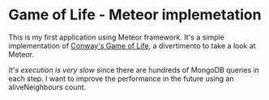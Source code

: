 Game of Life - Meteor implemetation
===================================

This is my first application using Meteor framework. 
It's a simple implementation of [Conway's Game of Life](http://en.wikipedia.org/wiki/Conway%27s_Game_of_Life), a divertimento to
take a look at Meteor. 

*It's execution is very slow* since there are hundreds of MongoDB queries
in each step. I want to improve the performance in the future using
an aliveNeighbours count.
